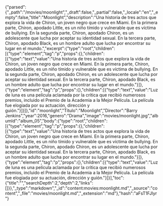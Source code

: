 {"parsed":{"_path":"/movies/moonlight","_draft":false,"_partial":false,"_locale":"en","_empty":false,"title":"Moonlight","description":"Una historia de tres actos que explora la vida de Chiron, un joven negro que crece en Miami. En la primera parte, Chiron, apodado Little, es un niño tímido y vulnerable que es víctima de bullying. En la segunda parte, Chiron, apodado Chiron, es un adolescente que lucha por aceptar su identidad sexual. En la tercera parte, Chiron, apodado Black, es un hombre adulto que lucha por encontrar su lugar en el mundo.","excerpt":{"type":"root","children":[{"type":"element","tag":"p","props":{},"children":[{"type":"text","value":"Una historia de tres actos que explora la vida de Chiron, un joven negro que crece en Miami. En la primera parte, Chiron, apodado Little, es un niño tímido y vulnerable que es víctima de bullying. En la segunda parte, Chiron, apodado Chiron, es un adolescente que lucha por aceptar su identidad sexual. En la tercera parte, Chiron, apodado Black, es un hombre adulto que lucha por encontrar su lugar en el mundo."}]},{"type":"element","tag":"p","props":{},"children":[{"type":"text","value":"Luz de luna es una película aclamada por la crítica que recibió numerosos premios, incluido el Premio de la Academia a la Mejor Película. La película fue elogiada por su actuación, dirección y guión."}]}]},"id":"moonlight","Título":"Moonlight","Director":"Barry Jenkins","year":2016,"genero":"Drama","image":"movies/moonlight.jpg","albumId":"album_05","body":{"type":"root","children":[{"type":"element","tag":"p","props":{},"children":[{"type":"text","value":"Una historia de tres actos que explora la vida de Chiron, un joven negro que crece en Miami. En la primera parte, Chiron, apodado Little, es un niño tímido y vulnerable que es víctima de bullying. En la segunda parte, Chiron, apodado Chiron, es un adolescente que lucha por aceptar su identidad sexual. En la tercera parte, Chiron, apodado Black, es un hombre adulto que lucha por encontrar su lugar en el mundo."}]},{"type":"element","tag":"p","props":{},"children":[{"type":"text","value":"Luz de luna es una película aclamada por la crítica que recibió numerosos premios, incluido el Premio de la Academia a la Mejor Película. La película fue elogiada por su actuación, dirección y guión."}]}],"toc":{"title":"","searchDepth":2,"depth":2,"links":[]}},"_type":"markdown","_id":"content:movies:moonlight.md","_source":"content","_file":"movies/moonlight.md","_extension":"md"},"hash":"aFsT1FJlyr"}
